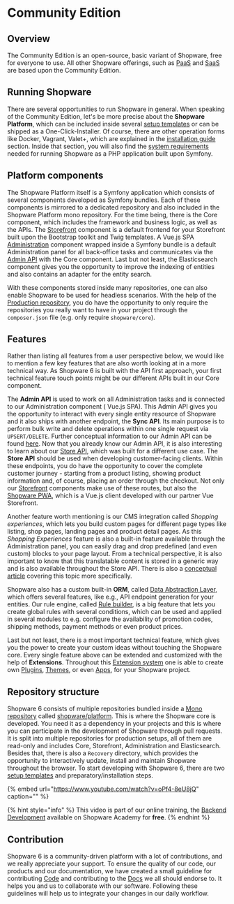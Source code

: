 # Community Edition

## Overview

The Community Edition is an open-source, basic variant of Shopware, free for everyone to use. All other Shopware offerings, such as  [PaaS](paas/) and [SaaS](saas.md) are based upon the Community Edition.

## Running Shopware

There are several opportunities to run Shopware in general. When speaking of the Community Edition, let's be more precise about the **Shopware Platform**, which can be included inside several [setup templates](../guides/installation/overview.md#setup-templates) or can be shipped as a One-Click-Installer. Of course, there are other operation forms like Docker, Vagrant, Valet+, which are explained in the [installation guide](../guides/installation/) section. Inside that section, you will also find the [system requirements](../guides/installation/overview.md#prerequisites) needed for running Shopware as a PHP application built upon Symfony.

## Platform components

The Shopware Platform itself is a Symfony application which consists of several components developed as Symfony bundles. Each of these components is mirrored to a dedicated repository and also included in the Shopware Platform mono repository. For the time being, there is the Core component, which includes the framework and business logic, as well as the APIs. The [Storefront](../guides/plugins/plugins/storefront/) component is a default frontend for your Storefront built upon the Bootstrap toolkit and Twig templates. A Vue.js SPA [Administration](../concepts/framework/architecture/administration-concept.md) component wrapped inside a Symfony bundle is a default Administration panel for all back-office tasks and communicates via the [Admin API](../concepts/api) with the Core component. Last but not least, the Elasticsearch component gives you the opportunity to improve the indexing of entities and also contains an adapter for the entity search.

With these components stored inside many repositories, one can also enable Shopware to be used for headless scenarios. With the help of the [Production repository](https://github.com/shopware/production), you do have the opportunity to only require the repositories you really want to have in your project through the `composer.json` file \(e.g. only require `shopware/core`\).

## Features

Rather than listing all features from a user perspective below, we would like to mention a few key features that are also worth looking at in a more technical way. As Shopware 6 is built with the API first approach, your first technical feature touch points might be our different APIs built in our Core component.

The **Admin API** is used to work on all Administration tasks and is connected to our Administration component \( Vue.js SPA\). This Admin API gives you the opportunity to interact with every single entity resource of Shopware and it also ships with another endpoint, the **Sync API**. Its main purpose is to perform bulk write and delete operations within one single request via `UPSERT/DELETE`. Further conceptual information to our Admin API can be found [here](../concepts/api/admin-api.md). Now that you already know our Admin API, it is also interesting to learn about our [Store API](../concepts/api/store-api.md), which was built for a different use case. The **Store API** should be used when developing customer-facing clients. Within these endpoints, you do have the opportunity to cover the complete customer journey - starting from a product listing, showing product information and, of course, placing an order through the checkout. Not only our [Storefront](../guides/plugins/plugins/storefront/) components make use of these routes, but also the [Shopware PWA](pwa.md), which is a Vue.js client developed with our partner Vue Storefront.

Another feature worth mentioning is our CMS integration called *Shopping experiences*, which lets you build custom pages for different page types like listing, shop pages, landing pages and product detail pages. As this *Shopping Experiences* feature is also a built-in feature available through the Administration panel, you can easily drag and drop predefined \(and even custom\) blocks to your page layout. From a technical perspective, it is also important to know that this translatable content is stored in a generic way and is also available throughout the Store API. There is also a [conceptual article](../concepts/commerce/core/shopping-experiences-cms.md) covering this topic more specifically.

Shopware also has a custom built-in **ORM**, called [Data Abstraction Layer](../concepts/framework/data-abstraction-layer.md), which offers several features, like e.g., API endpoint generation for your entities. Our rule engine, called [Rule builder](../concepts/framework/rules.md), is a big feature that lets you create global rules with several conditions, which can be used and applied in several modules to e.g. configure the availability of promotion codes, shipping methods, payment methods or even product prices.

Last but not least, there is a most important technical feature, which gives you the power to create your custom ideas without touching the Shopware core. Every single feature above can be extended and customized with the help of **Extensions**. Throughout this [Extension system](../concepts/extensions/) one is able to create own [Plugins](../concepts/extensions/plugins-concept.md), [Themes](../guides/plugins/themes/README.md), or even [Apps](../concepts/extensions/apps-concept.md), for your Shopware project.

## Repository structure

Shopware 6 consists of multiple repositories bundled inside a [Mono repository](https://www.atlassian.com/git/tutorials/monorepos) called [shopware/platform](https://github.com/shopware/platform). This is where the Shopware core is developed. You need it as a dependency in your projects and this is where you can participate in the development of Shopware through pull requests. It is split into multiple repositories for production setups, all of them are read-only and includes  Core, Storefront, Administration and Elasticsearch. Besides that, there is also a `Recovery` directory, which provides the opportunity to interactively update, install and maintain Shopware throughout the browser. To start developing with Shopware 6, there are two [setup templates](../guides/installation/overview.md#setup-templates) and preparatory/installation steps.
<!-- markdown-link-check-disable-next-line -->
{% embed url="https://www.youtube.com/watch?v=oPf4-8eU8jQ" caption="" %}

{% hint style="info" %}
This video is part of our online training, the [Backend Development](https://academy.shopware.com/courses/shopware-6-backend-development-with-jisse-reitsma) available on Shopware Academy for **free**.
{% endhint %}

## Contribution

Shopware 6 is a community-driven platform with a lot of contributions, and we really appreciate your support. To ensure the quality of our code, our products and our documentation, we have created a small guideline for contributing [Code](../resources/guidelines/code/contribution.md) and contributing to the [Docs](../resources/guidelines/documentation-guidelines/README.md) we all should endorse to. It helps you and us to collaborate with our software. Following these guidelines will help us to integrate your changes in our daily workflow.
